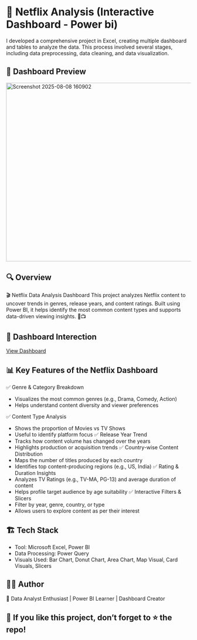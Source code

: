 # 🍿 Netflix Analysis (Interactive Dashboard - Power bi) 
I developed a comprehensive project in Excel, creating multiple dashboard and tables to analyze the data. This process involved several stages, including data preprocessing, data cleaning, and data visualization.

## 📸 Dashboard Preview
<img width="869" height="487" alt="Screenshot 2025-08-08 160902" src="https://github.com/user-attachments/assets/895df3fb-277d-42c3-919c-c9ea73ec77ef" />

## 🔍 Overview 
🎬 Netflix Data Analysis Dashboard
This project analyzes Netflix content to uncover trends in genres, release years, and content ratings.
Built using Power BI, it helps identify the most common content types and supports data-driven viewing insights. 🍿📺

## 🎯 Dashboard Interection 
<a href="https://github.com/Subhadhanush-R/Netflix-Analysis-/blob/main/Netflix_Analysis.pbix">View Dashboard</a>

## 📊 Key Features of the Netflix Dashboard
✅ Genre & Category Breakdown
* Visualizes the most common genres (e.g., Drama, Comedy, Action)
* Helps understand content diversity and viewer preferences
  
✅ Content Type Analysis
* Shows the proportion of Movies vs TV Shows
* Useful to identify platform focus
✅ Release Year Trend
* Tracks how content volume has changed over the years
* Highlights production or acquisition trends
✅ Country-wise Content Distribution
* Maps the number of titles produced by each country
* Identifies top content-producing regions (e.g., US, India)
✅ Rating & Duration Insights
* Analyzes TV Ratings (e.g., TV-MA, PG-13) and average duration of content
* Helps profile target audience by age suitability
✅ Interactive Filters & Slicers
* Filter by year, genre, country, or type
* Allows users to explore content as per their interest

## 🏗️ Tech Stack
 * Tool: Microsoft Excel, Power BI
 * Data Processing: Power Query
 * Visuals Used: Bar Chart, Donut Chart, Area Chart, Map Visual, Card Visuals, Slicers

## 👨‍💻 Author
📌 Data Analyst Enthusiast | Power BI Learner | Dashboard Creator

## 🌟 If you like this project, don’t forget to ⭐ the repo!




